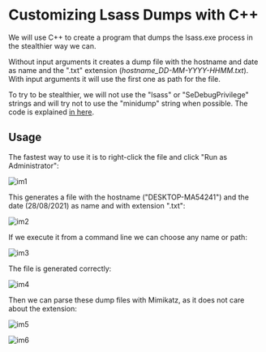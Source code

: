# Customizing Lsass Dumps with C++

We will use C++ to create a program that dumps the lsass.exe process in the stealthier way we can.  

Without input arguments it creates a dump file with the hostname and date as name and the ".txt" extension (*hostname_DD-MM-YYYY-HHMM.txt*). With input arguments it will use the first one as path for the file.  

To try to be stealthier, we will not use the "lsass" or "SeDebugPrivilege" strings and will try not to use the "minidump" string when possible. The code is explained [in here](https://ricardojoserf.github.io/lsassdumper/).


## Usage

The fastest way to use it is to right-click the file and click "Run as Administrator": 

![im1](https://github.com/ricardojoserf/ricardojoserf.github.io/blob/master/images/custom-lsass-dumper/image1.png?raw=true)

This generates a file with the hostname ("DESKTOP-MA54241") and the date (28/08/2021) as name and with extension ".txt":

![im2](https://github.com/ricardojoserf/ricardojoserf.github.io/blob/master/images/custom-lsass-dumper/image2.png?raw=true)

If we execute it from a command line we can choose any name or path:

![im3](https://github.com/ricardojoserf/ricardojoserf.github.io/blob/master/images/custom-lsass-dumper/image3.png?raw=true)

The file is generated correctly:

![im4](https://github.com/ricardojoserf/ricardojoserf.github.io/blob/master/images/custom-lsass-dumper/image4.png?raw=true)

Then we can parse these dump files with Mimikatz, as it does not care about the extension:

![im5](https://github.com/ricardojoserf/ricardojoserf.github.io/blob/master/images/custom-lsass-dumper/image5.png?raw=true)

![im6](https://github.com/ricardojoserf/ricardojoserf.github.io/blob/master/images/custom-lsass-dumper/image6.png?raw=true)
